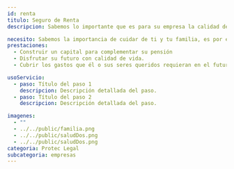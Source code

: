 ```yaml
---
id: renta
titulo: Seguro de Renta​
descripcion: Sabemos lo importante que ​es para su empresa la calidad de vida de sus empleados y todos sus seres queridos, por eso le ofrecemos diferentes alternativas para que los acompañe cuando culminen su etapa laboral o en la realización de sus sueños en cualquier momento​. Ingrese a cada ​plan y escoja el que más se acomode a las necesidades y metas de sus colaboradores.​​​

necesito: Sabemos la importancia de cuidar de ti y tu familia, es por ello que, te brindamos las mejores opciones que te permitirán disfrutar de los momentos más especiales de tu vida con tranquilidad.
prestaciones: 
  - Construir un capital para complementar su pensión
  - Disfrutar su futuro con calidad de vida.
  - Cubrir los gastos que él o sus seres queridos requieran en el futuro.

usoServicio:
  - paso: Título del paso 1
    descripcion: Descripción detallada del paso.
  - paso: Título del paso 2
    descripcion: Descripción detallada del paso.

imagenes:
  - ""
  - ../../public/familia.png
  - ../../public/saludDos.png
  - ../../public/saludDos.png
categoria: Protec Legal
subcategoria: empresas
---
```

